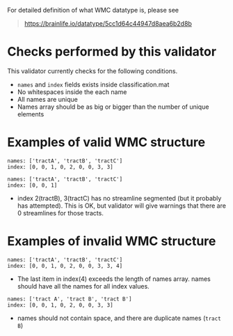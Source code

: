 For detailed definition of what WMC datatype is, please see

> https://brainlife.io/datatype/5cc1d64c44947d8aea6b2d8b

# Checks performed by this validator

This validator currently checks for the following conditions.

* `names` and `index` fields exists inside classification.mat
* No whitespaces inside the each name
* All names are unique
* Names array should be as big or bigger than the number of unique elements

# Examples of valid WMC structure

```
names: ['tractA', 'tractB', 'tractC']
index: [0, 0, 1, 0, 2, 0, 0, 3, 3]
```

```
names: ['tractA', 'tractB', 'tractC']
index: [0, 0, 1]
```

* index 2(tractB), 3(tractC) has no streamline segmented (but it probably has attempted). This is OK, but validator will give warnings that there are 0 streamlines for those tracts.

# Examples of invalid WMC structure

```
names: ['tractA', 'tractB', 'tractC']
index: [0, 0, 1, 0, 2, 0, 0, 3, 3, 4]
```

* The last item in index(4) exceeds the length of names array. names should have all the names for all index values.

```
names: ['tract A', 'tract B', 'tract B']
index: [0, 0, 1, 0, 2, 0, 0, 3, 3]
```

* names should not contain space, and there are duplicate names (`tract B`)
